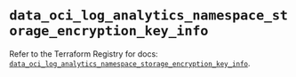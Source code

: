 # `data_oci_log_analytics_namespace_storage_encryption_key_info`

Refer to the Terraform Registry for docs: [`data_oci_log_analytics_namespace_storage_encryption_key_info`](https://registry.terraform.io/providers/hashicorp/oci/7.19.0/docs/data-sources/log_analytics_namespace_storage_encryption_key_info).
